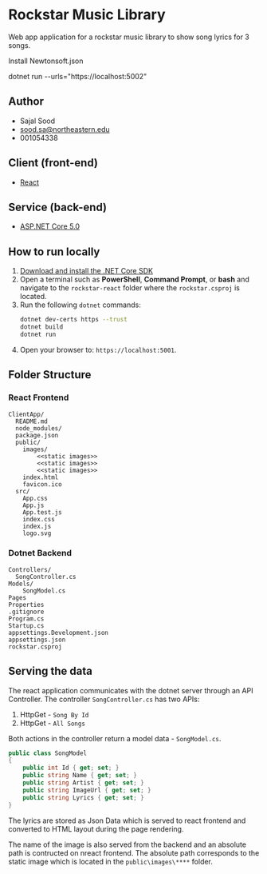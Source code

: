 # Rockstar Music Library

Web app application for a rockstar music library to show song lyrics for 3 songs.

Install Newtonsoft.json

dotnet run --urls="https://localhost:5002"

## Author

- Sajal Sood
- sood.sa@northeastern.edu
- 001054338

## Client (front-end)

- [React](https://reactjs.org/docs/getting-started.html)

## Service (back-end)

- [ASP.NET Core 5.0](https://dotnet.microsoft.com/learn/dotnet/hello-world-tutorial/intro)

## How to run locally

1. [Download and install the .NET Core SDK](https://dotnet.microsoft.com/download)
2. Open a terminal such as **PowerShell**, **Command Prompt**, or **bash** and navigate to the `rockstar-react` folder where the `rockstar.csproj` is located.
3. Run the following `dotnet` commands:
    ```sh
    dotnet dev-certs https --trust
    dotnet build
    dotnet run
    ```
4. Open your browser to: `https://localhost:5001`.

## Folder Structure

### React Frontend

```
ClientApp/
  README.md
  node_modules/
  package.json
  public/
    images/
        <<static images>>
        <<static images>>
        <<static images>>
    index.html
    favicon.ico
  src/
    App.css
    App.js
    App.test.js
    index.css
    index.js
    logo.svg
```

### Dotnet Backend

```
Controllers/
  SongController.cs
Models/
    SongModel.cs
Pages
Properties
.gitignore
Program.cs
Startup.cs
appsettings.Development.json
appsettings.json
rockstar.csproj
```

## Serving the data

The react application communicates with the dotnet server through an API Controller. The controller `SongController.cs` has two APIs:
1. HttpGet - `Song By Id`
2. HttpGet - `All Songs`

Both actions in the controller return a model data - `SongModel.cs`. 

```c#
public class SongModel
{
    public int Id { get; set; }
    public string Name { get; set; }
    public string Artist { get; set; }
    public string ImageUrl { get; set; }
    public string Lyrics { get; set; }
}
```

The lyrics are stored as Json Data which is served to react frontend and converted to HTML layout during the page rendering.

The name of the image is also served from the backend and an absolute path is contructed on nreact frontend. The absolute path corresponds to the static image which is located in the `public\images\****` folder.

